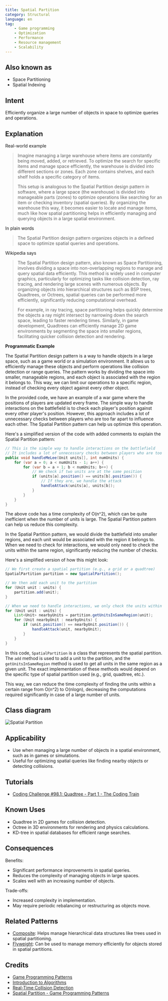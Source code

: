 ```yaml
---
title: Spatial Partition
category: Structural
language: en
tag:
    - Game programming
    - Optimization
    - Performance
    - Resource management
    - Scalability
---
```


## Also known as

* Space Partitioning
* Spatial Indexing

## Intent

Efficiently organize a large number of objects in space to optimize queries and operations.

## Explanation

Real-world example

> Imagine managing a large warehouse where items are constantly being moved, added, or retrieved. To optimize the search for specific items and manage space efficiently, the warehouse is divided into different sections or zones. Each zone contains shelves, and each shelf holds a specific category of items.
>
> This setup is analogous to the Spatial Partition design pattern in software, where a large space (the warehouse) is divided into manageable parts (zones) to optimize operations like searching for an item or checking inventory (spatial queries). By organizing the warehouse this way, it becomes easier to locate and manage items, much like how spatial partitioning helps in efficiently managing and querying objects in a large spatial environment.

In plain words

> The Spatial Partition design pattern organizes objects in a defined space to optimize spatial queries and operations.

Wikipedia says

> The Spatial Partition design pattern, also known as Space Partitioning, involves dividing a space into non-overlapping regions to manage and query spatial data efficiently. This method is widely used in computer graphics, particularly for optimizing tasks like collision detection, ray tracing, and rendering large scenes with numerous objects. By organizing objects into hierarchical structures such as BSP trees, Quadtrees, or Octrees, spatial queries can be performed more efficiently, significantly reducing computational overhead.
>
> For example, in ray tracing, space partitioning helps quickly determine the objects a ray might intersect by narrowing down the search space, leading to faster rendering times. Similarly, in game development, Quadtrees can efficiently manage 2D game environments by segmenting the space into smaller regions, facilitating quicker collision detection and rendering.

**Programmatic Example**

The Spatial Partition design pattern is a way to handle objects in a large space, such as a game world or a simulation environment. It allows us to efficiently manage these objects and perform operations like collision detection or range queries. The pattern works by dividing the space into smaller, manageable regions, and each object is associated with the region it belongs to. This way, we can limit our operations to a specific region, instead of checking every object against every other object.

In the provided code, we have an example of a war game where the positions of players are updated every frame. The simple way to handle interactions on the battlefield is to check each player's position against every other player's position. However, this approach includes a lot of unnecessary checks between players who are too far apart to influence each other. The Spatial Partition pattern can help us optimize this operation.

Here's a simplified version of the code with added comments to explain the Spatial Partition pattern:

```java
// This is the simple way to handle interactions on the battlefield
// It includes a lot of unnecessary checks between players who are too far apart to influence each other
public void handleMeLee(Unit units[], int numUnits) {
    for (var a = 0; a < numUnits - 1; a++) {
        for (var b = a + 1; b < numUnits; b++) {
            // We check if two units are at the same position
            if (units[a].position() == units[b].position()) {
                // If they are, we handle the attack
                handleAttack(units[a], units[b]);
            }
        }
    }
}
```

The above code has a time complexity of O(n^2), which can be quite inefficient when the number of units is large. The Spatial Partition pattern can help us reduce this complexity.

In the Spatial Partition pattern, we would divide the battlefield into smaller regions, and each unit would be associated with the region it belongs to. When we need to check for interactions, we would only need to check the units within the same region, significantly reducing the number of checks.

Here's a simplified version of how this might look:

```java
// We first create a spatial partition (e.g., a grid or a quadtree)
SpatialPartition partition = new SpatialPartition();

// We then add each unit to the partition
for (Unit unit : units) {
    partition.add(unit);
}

// When we need to handle interactions, we only check the units within the same region
for (Unit unit : units) {
    List<Unit> nearbyUnits = partition.getUnitsInSameRegion(unit);
    for (Unit nearbyUnit : nearbyUnits) {
        if (unit.position() == nearbyUnit.position()) {
            handleAttack(unit, nearbyUnit);
        }
    }
}
```

In this code, `SpatialPartition` is a class that represents the spatial partition. The `add` method is used to add a unit to the partition, and the `getUnitsInSameRegion` method is used to get all units in the same region as a given unit. The exact implementation of these methods would depend on the specific type of spatial partition used (e.g., grid, quadtree, etc.).

This way, we can reduce the time complexity of finding the units within a certain range from O(n^2) to O(nlogn), decreasing the computations required significantly in case of a large number of units.

## Class diagram

![Spatial Partition](./etc/spatial-partition.urm.png "Spatial Partition pattern class diagram")

## Applicability

* Use when managing a large number of objects in a spatial environment, such as in games or simulations.
* Useful for optimizing spatial queries like finding nearby objects or detecting collisions.

## Tutorials

* [Coding Challenge #98.1: Quadtree - Part 1 - The Coding Train](https://www.youtube.com/watch?v=OJxEcs0w_kE)

## Known Uses

* Quadtree in 2D games for collision detection.
* Octree in 3D environments for rendering and physics calculations.
* KD-tree in spatial databases for efficient range searches.

## Consequences

Benefits:

* Significant performance improvements in spatial queries.
* Reduces the complexity of managing objects in large spaces.
* Scales well with an increasing number of objects.

Trade-offs:

* Increased complexity in implementation.
* May require periodic rebalancing or restructuring as objects move.

## Related Patterns

* [Composite](https://java-design-patterns.com/patterns/composite/): Helps manage hierarchical data structures like trees used in spatial partitioning.
* [Flyweight](https://java-design-patterns.com/patterns/flyweight/): Can be used to manage memory efficiently for objects stored in spatial partitions.

## Credits

* [Game Programming Patterns](https://amzn.to/3K96fOn)
* [Introduction to Algorithms](https://amzn.to/4aC5hW0)
* [Real-Time Collision Detection](https://amzn.to/4as9gnW)
* [Spatial Partition - Game Programming Patterns](http://gameprogrammingpatterns.com/spatial-partition.html)
